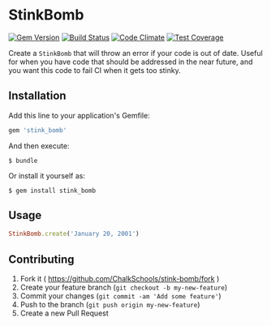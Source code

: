 # StinkBomb

[![Gem Version](https://badge.fury.io/rb/stink_bomb.svg)](http://badge.fury.io/rb/stink_bomb)
[![Build Status](https://travis-ci.org/ChalkSchools/stink-bomb.svg?branch=master)](https://travis-ci.org/ChalkSchools/stink-bomb)
[![Code Climate](https://codeclimate.com/github/ChalkSchools/stink-bomb/badges/gpa.svg)](https://codeclimate.com/github/ChalkSchools/stink-bomb)
[![Test Coverage](https://codeclimate.com/github/ChalkSchools/stink-bomb/badges/coverage.svg)](https://codeclimate.com/github/ChalkSchools/stink-bomb)

Create a `StinkBomb` that will throw an error if your code is out of date.
Useful for when you have code that should be addressed in the near future,
and you want this code to fail CI when it gets too stinky.

## Installation

Add this line to your application's Gemfile:

```ruby
gem 'stink_bomb'
```

And then execute:

    $ bundle

Or install it yourself as:

    $ gem install stink_bomb

## Usage

```ruby
StinkBomb.create('January 20, 2001')
```

## Contributing

1. Fork it ( https://github.com/ChalkSchools/stink-bomb/fork )
2. Create your feature branch (`git checkout -b my-new-feature`)
3. Commit your changes (`git commit -am 'Add some feature'`)
4. Push to the branch (`git push origin my-new-feature`)
5. Create a new Pull Request
